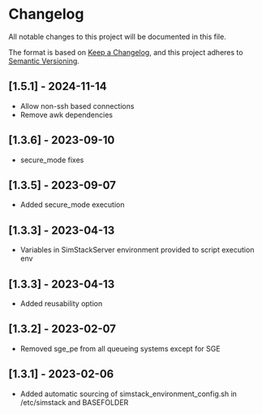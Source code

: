 # Changelog

All notable changes to this project will be documented in this file.

The format is based on [Keep a Changelog](https://keepachangelog.com/en/1.0.0/),
and this project adheres to [Semantic Versioning](https://semver.org/spec/v2.0.0.html).

## [1.5.1] - 2024-11-14

- Allow non-ssh based connections
- Remove awk dependencies

## [1.3.6] - 2023-09-10

- secure\_mode fixes

## [1.3.5] - 2023-09-07

- Added secure\_mode execution

## [1.3.3] - 2023-04-13

- Variables in SimStackServer environment provided to script execution env

## [1.3.3] - 2023-04-13

- Added reusability option

## [1.3.2] - 2023-02-07

- Removed sge\_pe from all queueing systems except for SGE

## [1.3.1] - 2023-02-06

- Added automatic sourcing of simstack\_environment\_config.sh in /etc/simstack and BASEFOLDER


